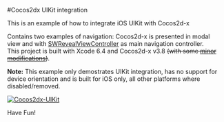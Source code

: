 #Cocos2dx UIKit integration

This is an example of how to integrate iOS UIKit with Cocos2d-x

Contains two examples of navigation: Cocos2d-x is presented in modal view and with [SWRevealViewController](https://github.com/John-Lluch/SWRevealViewController) as main navigation controller.   
This project is built with Xcode 6.4 and Cocos2d-x v3.8 <del>(with some [minor modifications](https://github.com/cocos2d/cocos2d-x/issues/13816))</del>.  
  
**Note:** This example only demostrates UIKit integration, has no support for device orientation and is built for iOS only, all other platforms where disabled/removed.

[![Cocos2dx-UIKit](https://i.vimeocdn.com/video/535146163_640.jpg)](https://vimeo.com/139360180)

Have Fun!
